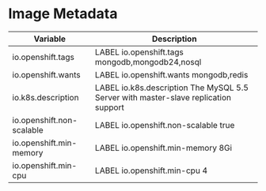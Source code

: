 # Image Metadata

| Variable                  | Description                                                                         |
| ------------------------- | ----------------------------------------------------------------------------------- |
| io.openshift.tags         | LABEL io.openshift.tags mongodb,mongodb24,nosql                                     |
| io.openshift.wants        | LABEL io.openshift.wants mongodb,redis                                              |
| io.k8s.description        | LABEL io.k8s.description The MySQL 5.5 Server with master-slave replication support |
| io.openshift.non-scalable | LABEL io.openshift.non-scalable true                                                |
| io.openshift.min-memory   | LABEL io.openshift.min-memory 8Gi                                                   |
| io.openshift.min-cpu      | LABEL io.openshift.min-cpu 4                                                        |
